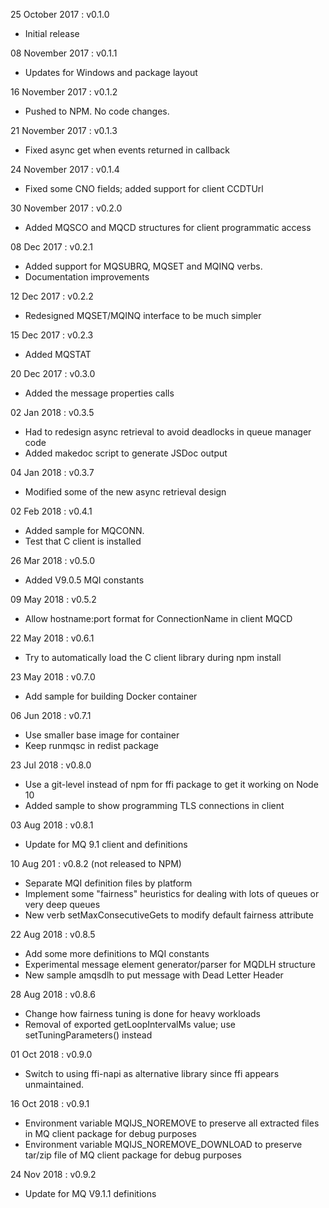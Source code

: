 
25 October 2017 : v0.1.0
* Initial release

08 November 2017 : v0.1.1
* Updates for Windows and package layout

16 November 2017 : v0.1.2
* Pushed to NPM. No code changes.

21 November 2017 : v0.1.3
* Fixed async get when events returned in callback

24 November 2017 : v0.1.4
* Fixed some CNO fields; added support for client CCDTUrl

30 November 2017 : v0.2.0
* Added MQSCO and MQCD structures for client programmatic access

08 Dec 2017 : v0.2.1
* Added support for MQSUBRQ, MQSET and MQINQ verbs.
* Documentation improvements

12 Dec 2017 : v0.2.2
* Redesigned MQSET/MQINQ interface to be much simpler

15 Dec 2017 : v0.2.3
* Added MQSTAT

20 Dec 2017 : v0.3.0
* Added the message properties calls

02 Jan 2018 : v0.3.5
* Had to redesign async retrieval to avoid deadlocks in queue manager code
* Added makedoc script to generate JSDoc output

04 Jan 2018 : v0.3.7
* Modified some of the new async retrieval design

02 Feb 2018 : v0.4.1
* Added sample for MQCONN.
* Test that C client is installed

26 Mar 2018 : v0.5.0
* Added V9.0.5 MQI constants

09 May 2018 : v0.5.2
* Allow hostname:port format for ConnectionName in client MQCD

22 May 2018 : v0.6.1
* Try to automatically load the C client library during npm install

23 May 2018 : v0.7.0
* Add sample for building Docker container

06 Jun 2018 : v0.7.1
* Use smaller base image for container
* Keep runmqsc in redist package

23 Jul 2018 : v0.8.0
* Use a git-level instead of npm for ffi package to get it working on Node 10
* Added sample to show programming TLS connections in client

03 Aug 2018 : v0.8.1
* Update for MQ 9.1 client and definitions

10 Aug 201 : v0.8.2 (not released to NPM)
* Separate MQI definition files by platform
* Implement some "fairness" heuristics for dealing with lots of queues or very deep queues
* New verb setMaxConsecutiveGets to modify default fairness attribute

22 Aug 2018 : v0.8.5
* Add some more definitions to MQI constants
* Experimental message element generator/parser for MQDLH structure
* New sample amqsdlh to put message with Dead Letter Header

28 Aug 2018 : v0.8.6
* Change how fairness tuning is done for heavy workloads
* Removal of exported getLoopIntervalMs value; use setTuningParameters() instead

01 Oct 2018 : v0.9.0
* Switch to using ffi-napi as alternative library since ffi appears unmaintained.

16 Oct 2018 : v0.9.1
* Environment variable MQIJS_NOREMOVE to preserve all extracted files in MQ client package for debug purposes
* Environment variable MQIJS_NOREMOVE_DOWNLOAD to preserve tar/zip file of MQ client package for debug purposes

24 Nov 2018 : v0.9.2
* Update for MQ V9.1.1 definitions
